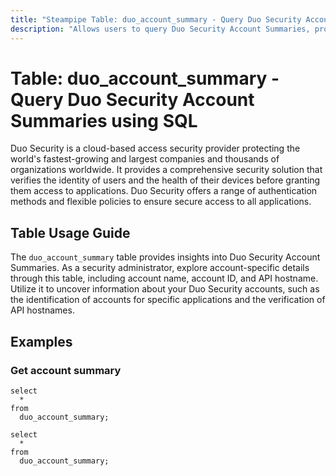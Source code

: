 ```yaml
---
title: "Steampipe Table: duo_account_summary - Query Duo Security Account Summaries using SQL"
description: "Allows users to query Duo Security Account Summaries, providing access to details such as account name, account ID, and API hostname."
---
```


# Table: duo_account_summary - Query Duo Security Account Summaries using SQL

Duo Security is a cloud-based access security provider protecting the world's fastest-growing and largest companies and thousands of organizations worldwide. It provides a comprehensive security solution that verifies the identity of users and the health of their devices before granting them access to applications. Duo Security offers a range of authentication methods and flexible policies to ensure secure access to all applications.

## Table Usage Guide

The `duo_account_summary` table provides insights into Duo Security Account Summaries. As a security administrator, explore account-specific details through this table, including account name, account ID, and API hostname. Utilize it to uncover information about your Duo Security accounts, such as the identification of accounts for specific applications and the verification of API hostnames.

## Examples

### Get account summary

```sql+postgres
select
  *
from
  duo_account_summary;
```

```sql+sqlite
select
  *
from
  duo_account_summary;
```
